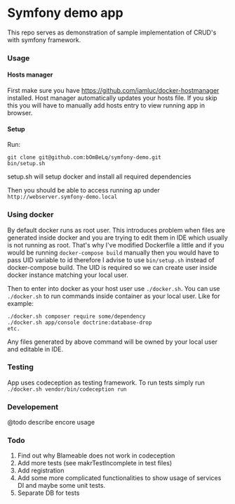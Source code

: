 Symfony demo app
==================
This repo serves as demonstration of sample implementation of CRUD's with symfony framework.

### Usage

#### Hosts manager

First make sure you have https://github.com/iamluc/docker-hostmanager installed. 
Host manager automatically updates your hosts file. 
If you skip this you will have to manually add hosts entry to view running app in browser.

#### Setup
Run:
```
git clone git@github.com:bOmBeLq/symfony-demo.git
bin/setup.sh
```
setup.sh will setup docker and install all required dependencies

Then you should be able to access running ap under
`http://webserver.symfony-demo.local`

### Using docker
By default docker runs as root user. 
This introduces problem when files are generated inside docker
and you are trying to edit them in IDE which usually is not running as root.
That's why I've modified Dockerfile a little and if you would be running `docker-compose build` manually then you would have to pass UID variable to id therefore I advise to use `bin/setup.sh` instead of docker-compose build.
The UID is required so we can create user inside docker instance matching your local user.

Then to enter into docker as your host user use `./docker.sh`.
You can use `./docker.sh` to run commands inside container as your local user.
Like for example:
```
./docker.sh composer require some/dependency
./docker.sh app/console doctrine:database-drop
etc.
```
Any files generated by above command will be owned by your local user and editable in IDE.

### Testing
App uses codeception as testing framework.
To run tests simply run
`./docker.sh vendor/bin/codeception run`

### Developement

@todo describe encore usage

### Todo
1. Find out why Blameable does not work in codeception
1. Add more tests (see makrTestIncomplete in test files)
1. Add registration
1. Add some more complicated functionalities to show usage of services DI and maybe some unit tests.
1. Separate DB for tests
